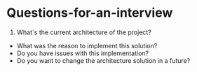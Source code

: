 # Questions-for-an-interview

1. What´s the current architecture of the project? 
- What was the reason to implement this solution? 
- Do you have issues with this implementation?
- Do you want to change the architecture solution in a future?
